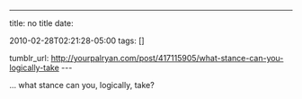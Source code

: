 ---
title: no title
date:

 2010-02-28T02:21:28-05:00 
tags:  []

tumblr_url:
http://yourpalryan.com/post/417115905/what-stance-can-you-logically-take
\-\--

... what stance can you, logically, take?
